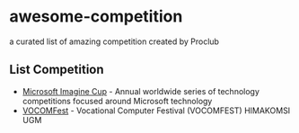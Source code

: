 # awesome-competition
a curated list of amazing competition created by Proclub

## List Competition
* [Microsoft Imagine Cup](https://www.imaginecup.com/) - Annual worldwide series of technology competitions focused around Microsoft technology
* [VOCOMFest](www.vocomfest.com) - Vocational Computer Festival (VOCOMFEST) HIMAKOMSI UGM
